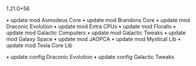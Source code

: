 1.21.0+56

• update mod Asmodeus Core
• update mod Brandons Core
• update mod Draconic Evolution
• update mod Extra CPUs
• update mod Floralis
• update mod Galactic Computers
• update mod Galactic Tweaks
• update mod Galaxy Space
• update mod JAOPCA
• update mod Mystical Lib
• update mod Tesla Core Lib

• update config Draconic Evolution
• update config Galactic Tweaks
